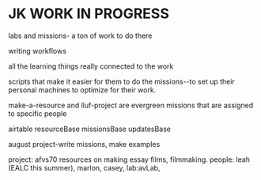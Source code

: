 # JK WORK IN PROGRESS

labs and missions- a ton of work to do there

writing workflows

all the learning things really connected to the work

scripts that make it easier for them to do the missions--to set up their personal machines to optimize for their work.

make-a-resource and lluf-project are evergreen missions that are assigned to specific people

airtable
resourceBase
missionsBase
updatesBase

august project-write missions, make examples

project: afvs70 resources on making essay films, filmmaking. people: leah (EALC this summer), marlon, casey, lab:avLab, 



